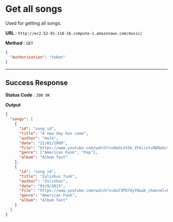 # Get all songs

Used for getting all songs.

**URL** : `http://ec2-52-91-118-16.compute-1.amazonaws.com/music/`

**Method** : `GET`

```json
{
  "Authorization": "token"
}
```

---

## Success Response

**Status Code** : `200 OK`

**Output**

```json
{
  "songs": [
    {
      "id": "song id",
      "title": "A new day has come",
      "author": "Hulk",
      "date": "22/01/2000",
      "file": "https://www.youtube.com/watch?v=NaGLVS5b_ZY&list=RDNaGLVS5b_ZY&start_radio=1&ab_channel=CelineDionVEVO",
      "genre": ["American Funk", "Pop"],
      "album": "Album Test"
    },
    {
      "id": "song id",
      "title": "Zulinhus funk",
      "author": "Zulinhus",
      "date": "03/0/2015",
      "file": "https://www.youtube.com/watch?v=Ou73PD7dyY8&ab_channel=FabioAnton",
      "genre": "American Funk",
      "album": "Album Test"
    }
  ]
}
```

